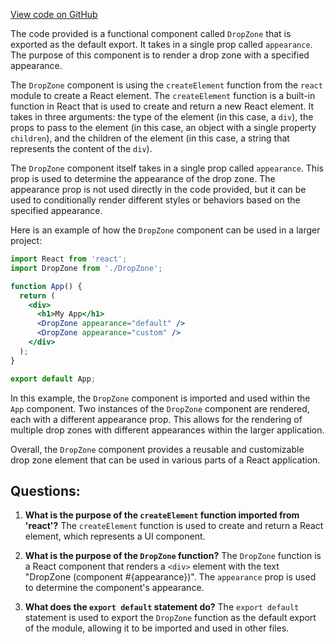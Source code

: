 [View code on GitHub](https://github.com/preactjs/preact/demo/nested-suspense/dropzone.jsx)

The code provided is a functional component called `DropZone` that is exported as the default export. It takes in a single prop called `appearance`. The purpose of this component is to render a drop zone with a specified appearance.

The `DropZone` component is using the `createElement` function from the `react` module to create a React element. The `createElement` function is a built-in function in React that is used to create and return a new React element. It takes in three arguments: the type of the element (in this case, a `div`), the props to pass to the element (in this case, an object with a single property `children`), and the children of the element (in this case, a string that represents the content of the `div`).

The `DropZone` component itself takes in a single prop called `appearance`. This prop is used to determine the appearance of the drop zone. The appearance prop is not used directly in the code provided, but it can be used to conditionally render different styles or behaviors based on the specified appearance.

Here is an example of how the `DropZone` component can be used in a larger project:

```jsx
import React from 'react';
import DropZone from './DropZone';

function App() {
  return (
    <div>
      <h1>My App</h1>
      <DropZone appearance="default" />
      <DropZone appearance="custom" />
    </div>
  );
}

export default App;
```

In this example, the `DropZone` component is imported and used within the `App` component. Two instances of the `DropZone` component are rendered, each with a different appearance prop. This allows for the rendering of multiple drop zones with different appearances within the larger application.

Overall, the `DropZone` component provides a reusable and customizable drop zone element that can be used in various parts of a React application.
## Questions: 
 1. **What is the purpose of the `createElement` function imported from 'react'?**
The `createElement` function is used to create and return a React element, which represents a UI component.

2. **What is the purpose of the `DropZone` function?**
The `DropZone` function is a React component that renders a `<div>` element with the text "DropZone (component #{appearance})". The `appearance` prop is used to determine the component's appearance.

3. **What does the `export default` statement do?**
The `export default` statement is used to export the `DropZone` function as the default export of the module, allowing it to be imported and used in other files.
